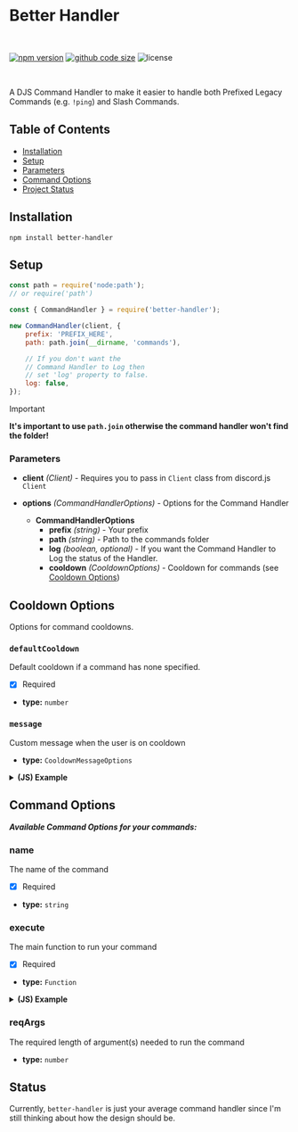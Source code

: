 # Better Handler

<div>
    <br />
    <p>
        <a href="https://www.npmjs.com/package/better-handler"><img src="https://img.shields.io/npm/v/better-handler?logo=npm" alt="npm version"></a>
        <a href="https://github.com/loldonut/better-handler"><img src ="https://img.shields.io/github/languages/code-size/loldonut/better-handler?logo=github" alt="github code size"></a>
        <img src="https://img.shields.io/npm/l/better-handler" alt="license">
    </p>
    <br />
</div>

A DJS Command Handler to make it easier to handle both Prefixed Legacy Commands (e.g. `!ping`) and Slash Commands.

## Table of Contents

-   [Installation](#installation)
-   [Setup](#setup)
-   [Parameters](#parameters)
-   [Command Options](#commandoptions)
-   [Project Status](#status)

## Installation

```sh-session
npm install better-handler
```

## Setup

```js
const path = require('node:path');
// or require('path')

const { CommandHandler } = require('better-handler');

new CommandHandler(client, {
    prefix: 'PREFIX_HERE',
    path: path.join(__dirname, 'commands'),

    // If you don't want the
    // Command Handler to Log then
    // set 'log' property to false.
    log: false,
});
```

> [!IMPORTANT]
> **It's important to use `path.join` otherwise the command handler won't find the folder!**

### Parameters

-   **client** _(Client)_ - Requires you to pass in `Client` class from discord.js `Client`

-   **options** _(CommandHandlerOptions)_ - Options for the Command Handler
    -   **CommandHandlerOptions**
        -   **prefix** _(string)_ - Your prefix
        -   **path** _(string)_ - Path to the commands folder
        -   **log** _(boolean, optional)_ - If you want the Command Handler to Log the status of the Handler.
        -   **cooldown** _(CooldownOptions)_ - Cooldown for commands (see [Cooldown Options](#cooldown-options))

## Cooldown Options

Options for command cooldowns.

### `defaultCooldown`

Default cooldown if a command has none specified.

-   [x] Required
-   **type:** `number`

### `message`

Custom message when the user is on cooldown

-   **type:** `CooldownMessageOptions`

<details>
<summary><b>(JS) Example</b></summary>
<br>
Example:

```js
const { setTimeout: sleep } = require('node:timers/promises');

new CommandHandler(client, {
    prefix: 'PREFIX_HERE',
    path: join(__dirname, 'commands'),
    log: true,

    cooldown: {
        defaultCooldown: 5,
        message: 'You are on cooldown! {cooldown}',
        // or
        async message(message, cooldown) {
            const cooldownMessage = await message.reply({
                content: `You are on cooldown! | Use it again ${cooldown}`
            });,

            await sleep(3_000);
            if (cooldownMessage.deletable) await cooldownMessage.delete();
        }
    }
})
```

</details>

## Command Options

**_Available Command Options for your commands:_**

### name

The name of the command

-   [x] Required
-   **type:** `string`

### execute

The main function to run your command

-   [x] Required
-   **type:** `Function`

<details>
<summary><b>(JS) Example</b></summary>
<br>

```js
module.exports = {
    name: 'ping',

    async execute(message) {
        return [
            {
                content: `Pong! | ${message.client.ws.ping}ms`,
            },
            true,
        ];
    },
};
```

**Return type:** `CommandReturnOptions`

`CommandReturnOptions` can be:
`string`, `[MessageOptions|MessagePayload|ReplyMessageOptions, boolean?]`, `void`

<details>
<summary>Links to Typedefs and Classes</summary>
<br>

[MessageOptions](https://discord.js.org/#/docs/discord.js/stable/typedef/MessageOptions)

[MessagePayload](https://discord.js.org/#/docs/discord.js/stable/class/MessagePayload)

[ReplyMessageOptions](https://discord.js.org/#/docs/discord.js/stable/typedef/ReplyMessageOptions)

</details>
</details>

### reqArgs

The required length of argument(s) needed to run the command

-   **type:** `number`

## Status

Currently, `better-handler` is just your average command handler since I'm still thinking about how the design should be.
